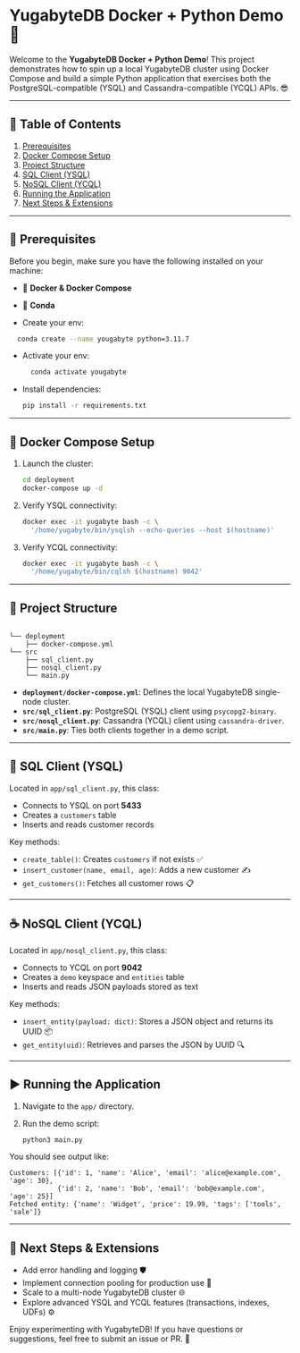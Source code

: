 # YugabyteDB Docker + Python Demo 🚀

Welcome to the **YugabyteDB Docker + Python Demo**! This project demonstrates how to spin up a local YugabyteDB cluster using Docker Compose and build a simple Python application that exercises both the PostgreSQL-compatible (YSQL) and Cassandra-compatible (YCQL) APIs. 😎

---

## 📝 Table of Contents

1. [Prerequisites](#-prerequisites)
2. [Docker Compose Setup](#-docker-compose-setup)
3. [Project Structure](#-project-structure)
4. [SQL Client (YSQL)](#-sql-client-ysql)
5. [NoSQL Client (YCQL)](#-nosql-client-ycql)
6. [Running the Application](#-running-the-application)
7. [Next Steps & Extensions](#-next-steps--extensions)

---

## 🔧 Prerequisites

Before you begin, make sure you have the following installed on your machine:

* 🐳 **Docker & Docker Compose**
* 🐍 **Conda**

* Create your env:
```bash
  conda create --name yougabyte python=3.11.7 
  ```

* Activate your env:

  ```bash
    conda activate yougabyte  
  ```

* Install dependencies:

  ```bash
  pip install -r requirements.txt
  ```
---

## 🐳 Docker Compose Setup

1. Launch the cluster:

   ```bash
   cd deployment
   docker-compose up -d
   ```

2. Verify YSQL connectivity:

   ```bash
   docker exec -it yugabyte bash -c \
     '/home/yugabyte/bin/ysqlsh --echo-queries --host $(hostname)'
   ```

3. Verify YCQL connectivity:

   ```bash
   docker exec -it yugabyte bash -c \
     '/home/yugabyte/bin/cqlsh $(hostname) 9042'
   ```

---

## 📂 Project Structure

```plaintext

└── deployment
    ├── docker-compose.yml
└── src
    ├── sql_client.py
    ├── nosql_client.py
    └── main.py
```

* **`deployment/docker-compose.yml`**: Defines the local YugabyteDB single-node cluster.
* **`src/sql_client.py`**: PostgreSQL (YSQL) client using `psycopg2-binary`.
* **`src/nosql_client.py`**: Cassandra (YCQL) client using `cassandra-driver`.
* **`src/main.py`**: Ties both clients together in a demo script.

---

## 🐘 SQL Client (YSQL)

Located in `app/sql_client.py`, this class:

* Connects to YSQL on port **5433**
* Creates a `customers` table
* Inserts and reads customer records

Key methods:

* `create_table()`: Creates `customers` if not exists ✅
* `insert_customer(name, email, age)`: Adds a new customer ✍️
* `get_customers()`: Fetches all customer rows 📋

---

## ☕ NoSQL Client (YCQL)

Located in `app/nosql_client.py`, this class:

* Connects to YCQL on port **9042**
* Creates a `demo` keyspace and `entities` table
* Inserts and reads JSON payloads stored as text

Key methods:

* `insert_entity(payload: dict)`: Stores a JSON object and returns its UUID 📦
* `get_entity(uid)`: Retrieves and parses the JSON by UUID 🔍

---

## ▶️ Running the Application

1. Navigate to the `app/` directory.
2. Run the demo script:

   ```bash
   python3 main.py
   ```

You should see output like:

```plaintext
Customers: [{'id': 1, 'name': 'Alice', 'email': 'alice@example.com', 'age': 30},
            {'id': 2, 'name': 'Bob', 'email': 'bob@example.com', 'age': 25}]
Fetched entity: {'name': 'Widget', 'price': 19.99, 'tags': ['tools', 'sale']}
```

---

## 🌟 Next Steps & Extensions

* Add error handling and logging 🛡️
* Implement connection pooling for production use 🔄
* Scale to a multi-node YugabyteDB cluster 🌐
* Explore advanced YSQL and YCQL features (transactions, indexes, UDFs) ⚙️

Enjoy experimenting with YugabyteDB! If you have questions or suggestions, feel free to submit an issue or PR. 🚀
